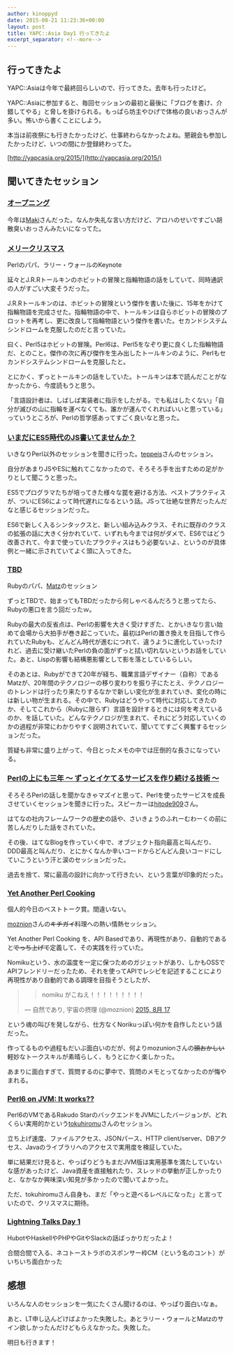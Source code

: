 ```yaml
---
author: kinoppyd
date: 2015-08-21 11:23:36+00:00
layout: post
title: YAPC::Asia Day1 行ってきたよ
excerpt_separator: <!--more-->
---
```


## 行ってきたよ


YAPC::Asiaは今年で最終回らしいので、行ってきた。去年も行ったけど。

YAPC::Asiaに参加すると、毎回セッションの最初と最後に「ブログを書け、介錯してやる」と脅しを掛けられる。もっぱら坊主やひげで体格の良いおっさんが多い。怖いから書くことにしよう。

本当は前夜祭にも行きたかったけど、仕事終わらなかったよね。懇親会も参加したかったけど、いつの間にか登録終わってた。

[http://yapcasia.org/2015/](http://yapcasia.org/2015/)


## 聞いてきたセッション


<!--more-->


### [オープニング](http://yapcasia.org/2015/talk/show/1ffa6f7a-f5e8-11e4-a4ec-49b37d574c3a)


今年は[Maki](https://twitter.com/lestrrat)さんだった。なんか失礼な言い方だけど、アロハのせいですごい胡散臭いおっさんみたいになってた。


### [メリークリスマス](http://yapcasia.org/2015/talk/show/1ffa6f7a-f5e8-11e4-a4ec-49b37d574c3a)


Perlのパパ、ラリー・ウォールのKeynote

延々とJ.R.Rトールキンのホビットの冒険と指輪物語の話をしていて、同時通訳の人がすごい大変そうだった。

J.R.Rトールキンのは、ホビットの冒険という傑作を書いた後に、15年をかけて指輪物語を完成させた。指輪物語の中で、トールキンは自らホビットの冒険のプロットを再考し、更に改良して指輪物語という傑作を書いた。セカンドシステムシンドロームを克服したのだと言っていた。

曰く、Perl5はホビットの冒険。Perl6は、Perl5をなぞり更に良くした指輪物語だ、とのこと。傑作の次に再び傑作を生み出したトールキンのように、Perlもセカンドシステムシンドロームを克服したと。

とにかく、ずっとトールキンの話をしていた。トールキンは本で読んだことがなかったから、今度読もうと思う。

「言語設計者は、しばしば実装者に指示をしたがる。でも私はしたくない」「自分が滅びの山に指輪を運べなくても、誰かが運んでくれればいいと思っている」っていうところが、Perlの哲学感あってすごく良いなと思った。


### [いまだにES5時代のJS書いてませんか？](http://yapcasia.org/2015/talk/show/44721562-10e4-11e5-88a0-d7f07d574c3a)


いきなりPerl以外のセッションを聞きに行った。[teppeis](https://twitter.com/teppeis)さんのセッション。

自分があまりJSやESに触れてこなかったので、そろそろ手を出すための足がかりとして聞こうと思った。

ES5でプログラマたちが培ってきた様々な罠を避ける方法、ベストプラクティスが、ついにES6によって時代遅れになるという話。JSって壮絶な世界だったんだなと感じるセッションだった。

ES6で新しく入るシンタックスと、新しい組み込みクラス、それに既存のクラスの拡張の話に大きく分かれていて、いずれも今までは何がダメで、ES6ではどう改善されて、今まで使っていたプラクティスはもう必要ないよ、というのが具体例と一緒に示されていてよく頭に入ってきた。


### [TBD](http://yapcasia.org/2015/talk/show/cc0ec485-1879-11e5-aca1-525412004261)


Rubyのパパ、[Matz](https://twitter.com/yukihiro_matz)のセッション

ずっとTBDで、始まってもTBDだったから何しゃべるんだろうと思ってたら、Rubyの悪口を言う回だったｗ。

Rubyの最大の反省点は、Perlの影響を大きく受けすぎた、とかいきなり言い始めて会場から大拍手が巻き起こっていた。最初はPerlの置き換えを目指して作られていたRubyも、どんどん時代が進むにつれて、違うように進化していったけれど、過去に受け継いたPerlの負の面がずっと拭い切れないというお話をしていた。あと、Lispの影響も結構悪影響として影を落としているらしい。

そのあとは、Rubyができて20年が経ち、職業言語デザイナー（自称）であるMatzが、20年間のテクノロジーの移り変わりを振り子にたとえ、テクノロジーのトレンドは行ったり来たりするなかで新しい変化が生まれていき、変化の時には新しい物が生まれる。その中で、Rubyはどうやって時代に対応してきたのか、そしてこれから（Rubyに限らず）言語を設計するときには何を考えているのか、を話していた。どんなテクノロジが生まれて、それにどう対応していくのかの過程が非常にわかりやすく説明されていて、聞いててすごく興奮するセッションだった。

質疑も非常に盛り上がって、今日とったメモの中では圧倒的な長さになっている。


### [Perlの上にも三年 〜 ずっとイケてるサービスを作り続ける技術 〜](http://yapcasia.org/2015/talk/show/de9e7a1e-136d-11e5-a9fc-d9f87d574c3a)


そろそろPerlの話しを聞かなきゃマズイと思って、Perlを使ったサービスを成長させていくセッションを聞きに行った。スピーカーは[hitode909](https://twitter.com/hitode909)さん。

はてなの社内フレームワークの歴史の話や、さいきょうのふれーむわーくの前に苦しんだりした話をされていた。

その後、はてなBlogを作っていく中で、オブジェクト指向最高と叫んだり、DDD最高と叫んだり、とにかくなんか辛いコードからどんどん良いコードにしていこうという汗と涙のセッションだった。

過去を捨て、常に最高の設計に向かって行きたい、という言葉が印象的だった。


### [Yet Another Perl Cooking](http://yapcasia.org/2015/talk/show/bb82c8fc-12a3-11e5-962e-d9f87d574c3a)


個人的今日のベストトーク賞。間違いない。

[moznion](https://twitter.com/moznion)さんの<del>キチガイ</del>料理への熱い情熱セッション。

Yet Another Perl Cooking を、API Basedであり、再現性があり、自動的であると<del>でっち上げて</del>定義して、その実践を行っていた。

Nomikuという、水の温度を一定に保つためのガジェットがあり、しかもOSSでAPIフレンドリーだったため、それを使ってAPIでレシピを記述することにより再現性があり自動的である調理を目指そうとしたが、


<blockquote>

> 
> nomiku がこねえ！！！！！！！！！
> 
> 
— 自然であり, 宇宙の摂理 (@moznion) [2015, 8月 17](https://twitter.com/moznion/status/633301217452527616)</blockquote>



という魂の叫びを発しながら、仕方なくNorikuっぽい何かを自作したという話だった。

作ってるものや過程もだいぶ面白いのだが、何よりmozunionさんの<del>頭おかしい</del>軽妙なトークスキルが素晴らしく、もうとにかく楽しかった。

あまりに面白すぎて、質問するのに夢中で、質問のメモとってなかったのが悔やまれる。


### [Perl6 on JVM: It works??](http://yapcasia.org/2015/talk/show/53944d48-09ba-11e5-998a-67dc7d574c3a)


Perl6のVMであるRakudo StarのバックエンドをJVMにしたバージョンが、どれくらい実用的かという[tokuhiromu](https://github.com/tokuhirom)さんのセッション。

立ち上げ速度、ファイルアクセス、JSONパース、HTTP client/server、DBアクセス、Javaのライブラリへのアクセスで実用度を検証していた。

単に結果だけ見ると、やっぱりどうもまだJVM版は実用基準を満たしていないな感があったけど、Java資産を直接触れたり、スレッドの挙動が正しかったりと、なかなか興味深い知見が多かったので聞いてよかった。

ただ、tokuhiromuさん自身も、まだ「やっと遊べるレベルになった」と言っていたので、クリスマスに期待。


### [Lightning Talks Day 1](http://yapcasia.org/2015/talk/show/22957e9c-1872-11e5-aca1-525412004261)


HubotやHaskellやPHPやGitやSlackの話ばっかりだったよ！

合間合間で入る、ネコトーストラボのスポンサー枠CM（という名のコント）がいちいち面白かった


## 感想


いろんな人のセッションを一気にたくさん聞けるのは、やっぱり面白いなぁ。

あと、LT申し込んどけばよかった失敗した。あとラリー・ウォールとMatzのサイン欲しかったんだけどもらえなかった。失敗した。

明日も行きます！
